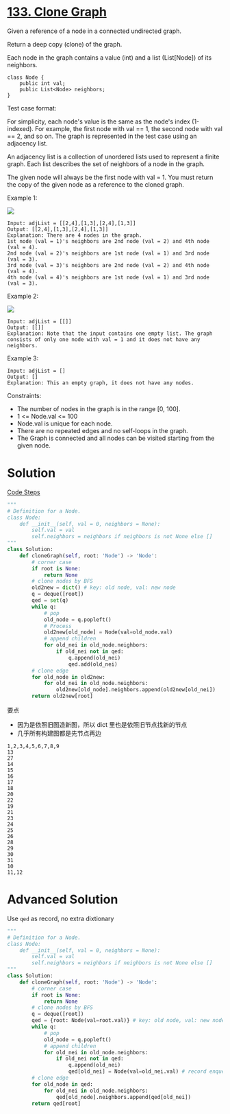 # [133. Clone Graph](https://leetcode.com/problems/clone-graph/)
Given a reference of a node in a connected undirected graph.

Return a deep copy (clone) of the graph.

Each node in the graph contains a value (int) and a list (List[Node]) of its neighbors.

    class Node {
        public int val;
        public List<Node> neighbors;
    }
 

Test case format:

For simplicity, each node's value is the same as the node's index (1-indexed). For example, the first node with val == 1, the second node with val == 2, and so on. The graph is represented in the test case using an adjacency list.

An adjacency list is a collection of unordered lists used to represent a finite graph. Each list describes the set of neighbors of a node in the graph.

The given node will always be the first node with val = 1. You must return the copy of the given node as a reference to the cloned graph.

 

Example 1:

![](https://assets.leetcode.com/uploads/2019/11/04/133_clone_graph_question.png)

    Input: adjList = [[2,4],[1,3],[2,4],[1,3]]
    Output: [[2,4],[1,3],[2,4],[1,3]]
    Explanation: There are 4 nodes in the graph.
    1st node (val = 1)'s neighbors are 2nd node (val = 2) and 4th node (val = 4).
    2nd node (val = 2)'s neighbors are 1st node (val = 1) and 3rd node (val = 3).
    3rd node (val = 3)'s neighbors are 2nd node (val = 2) and 4th node (val = 4).
    4th node (val = 4)'s neighbors are 1st node (val = 1) and 3rd node (val = 3).
    
Example 2:

![](https://assets.leetcode.com/uploads/2020/01/07/graph.png)

    Input: adjList = [[]]
    Output: [[]]
    Explanation: Note that the input contains one empty list. The graph consists of only one node with val = 1 and it does not have any neighbors.

Example 3:

    Input: adjList = []
    Output: []
    Explanation: This an empty graph, it does not have any nodes.
 

Constraints:

- The number of nodes in the graph is in the range [0, 100].
- 1 <= Node.val <= 100
- Node.val is unique for each node.
- There are no repeated edges and no self-loops in the graph.
- The Graph is connected and all nodes can be visited starting from the given node.

# Solution
[Code Steps](./presentations/?id=leet133)
```python
"""
# Definition for a Node.
class Node:
    def __init__(self, val = 0, neighbors = None):
        self.val = val
        self.neighbors = neighbors if neighbors is not None else []
"""
class Solution:
    def cloneGraph(self, root: 'Node') -> 'Node':
        # corner case
        if root is None:
            return None
        # clone nodes by BFS
        old2new = dict() # key: old node, val: new node
        q = deque([root])
        qed = set(q)
        while q:
            # pop
            old_node = q.popleft()
            # Process
            old2new[old_node] = Node(val=old_node.val)
            # append children
            for old_nei in old_node.neighbors:
                if old_nei not in qed:
                    q.append(old_nei)
                    qed.add(old_nei)
        # clone edge
        for old_node in old2new:
            for old_nei in old_node.neighbors:
                old2new[old_node].neighbors.append(old2new[old_nei])
        return old2new[root]
```

要点
- 因为是依照旧图造新图，所以 dict 里也是依照旧节点找新的节点
- 几乎所有构建图都是先节点再边
```steps
1,2,3,4,5,6,7,8,9
13
27
14
15
16
17
18
20
22
19
21
23
24
25
26
28
29
30
31
10
11,12
```

# Advanced Solution
Use `qed` as record, no extra dixtionary
```python
"""
# Definition for a Node.
class Node:
    def __init__(self, val = 0, neighbors = None):
        self.val = val
        self.neighbors = neighbors if neighbors is not None else []
"""
class Solution:
    def cloneGraph(self, root: 'Node') -> 'Node':
        # corner case
        if root is None:
            return None
        # clone nodes by BFS
        q = deque([root])
        qed = {root: Node(val=root.val)} # key: old node, val: new node
        while q:
            # pop
            old_node = q.popleft()
            # append children
            for old_nei in old_node.neighbors:
                if old_nei not in qed:
                    q.append(old_nei)
                    qed[old_nei] = Node(val=old_nei.val) # record enqueue and process
        # clone edge
        for old_node in qed:
            for old_nei in old_node.neighbors:
                qed[old_node].neighbors.append(qed[old_nei])
        return qed[root]
```